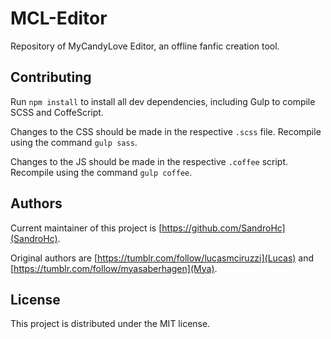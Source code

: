 # MCL-Editor
Repository of MyCandyLove Editor, an offline fanfic creation tool.

## Contributing
Run `npm install` to install all dev dependencies, including Gulp to compile SCSS and CoffeScript.

Changes to the CSS should be made in the respective `.scss` file. Recompile using the command `gulp sass`.

Changes to the JS should be made in the respective `.coffee` script. Recompile using the command `gulp coffee`.

## Authors
Current maintainer of this project is [https://github.com/SandroHc](SandroHc).

Original authors are [https://tumblr.com/follow/lucasmciruzzi](Lucas) and [https://tumblr.com/follow/myasaberhagen](Mya).

## License
This project is distributed under the MIT license.